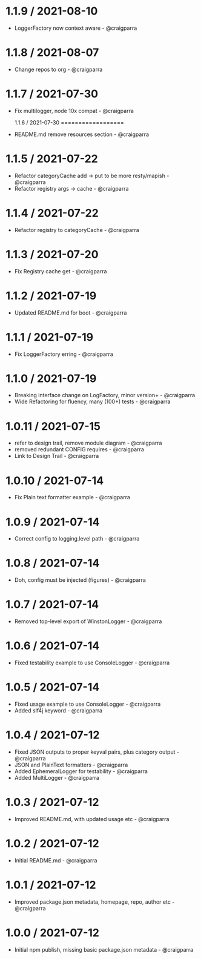1.1.9 / 2021-08-10
==================

* LoggerFactory now context aware - @craigparra
  
1.1.8 / 2021-08-07
==================

* Change repos to org - @craigparra

1.1.7 / 2021-07-30
==================

* Fix multilogger, node 10x compat - @craigparra
  

  1.1.6 / 2021-07-30
==================

* README.md remove resources section - @craigparra 
  
1.1.5 / 2021-07-22
==================

* Refactor categoryCache add -> put to be more resty/mapish - @craigparra
* Refactor registry args  -> cache - @craigparra
  
1.1.4 / 2021-07-22
==================

* Refactor registry to categoryCache - @craigparra
  
1.1.3 / 2021-07-20
==================

* Fix Registry cache get  - @craigparra

1.1.2 / 2021-07-19
==================

* Updated README.md for boot - @craigparra

1.1.1 / 2021-07-19
==================

* Fix LoggerFactory erring - @craigparra
  
1.1.0 / 2021-07-19
==================

* Breaking interface change on LogFactory, minor version+ - @craigparra
* Wide Refactoring for fluency, many (100+) tests - @craigparra
  
1.0.11 / 2021-07-15
==================

* refer to design trail, remove module diagram - @craigparra
* removed redundant CONFIG requires - @craigparra
* Link to Design Trail - @craigparra

1.0.10 / 2021-07-14
==================

* Fix Plain text formatter example  - @craigparra
  
1.0.9 / 2021-07-14
==================

* Correct config to logging.level path  - @craigparra
  
1.0.8 / 2021-07-14
==================

* Doh, config must be injected (figures)  - @craigparra
  
1.0.7 / 2021-07-14
==================

* Removed top-level export of WinstonLogger  - @craigparra
  
1.0.6 / 2021-07-14
==================

* Fixed testability example to use ConsoleLogger - @craigparra
  
1.0.5 / 2021-07-14
==================

* Fixed usage example to use ConsoleLogger - @craigparra
* Added slf4j keyword - @craigparra
  
1.0.4 / 2021-07-12
==================

* Fixed JSON outputs to proper keyval pairs, plus category output - @craigparra
* JSON and PlainText formatters - @craigparra
* Added EphemeralLogger for testability - @craigparra
* Added MultiLogger - @craigparra

1.0.3 / 2021-07-12
==================

* Improved README.md, with updated usage etc - @craigparra
  
1.0.2 / 2021-07-12
==================

* Initial README.md - @craigparra

1.0.1 / 2021-07-12
==================

* Improved package.json metadata, homepage, repo, author etc - @craigparra

1.0.0 / 2021-07-12
==================

* Initial npm publish, missing basic package.json metadata - @craigparra
